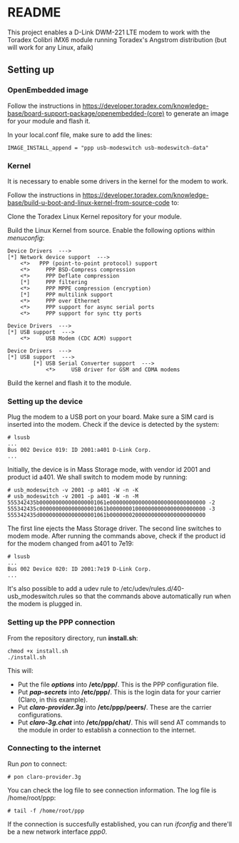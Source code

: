 # README #

This project enables a D-Link DWM-221 LTE modem to work with the Toradex Colibri iMX6 module running Toradex's Angstrom distribution (but will work for any Linux, afaik)

## Setting up

### OpenEmbedded image

Follow the instructions in https://developer.toradex.com/knowledge-base/board-support-package/openembedded-(core) to generate an image for your module and flash it.

In your local.conf file, make sure to add the lines:

	IMAGE_INSTALL_append = "ppp usb-modeswitch usb-modeswitch-data"

### Kernel

It is necessary to enable some drivers in the kernel for the modem to work.

Follow the instructions in https://developer.toradex.com/knowledge-base/build-u-boot-and-linux-kernel-from-source-code to:

Clone the Toradex Linux Kernel repository for your module.

Build the Linux Kernel from source. Enable the following options within _menuconfig_:

    Device Drivers  ---> 
    [*] Network device support  --->
        <*>   PPP (point-to-point protocol) support
        <*>     PPP BSD-Compress compression
        <*>     PPP Deflate compression 
        [*]     PPP filtering
        <*>     PPP MPPE compression (encryption)
        [*]     PPP multilink support 
        <*>     PPP over Ethernet  
        <*>     PPP support for async serial ports
        <*>     PPP support for sync tty ports

    Device Drivers  --->
    [*] USB support  --->
        <*>     USB Modem (CDC ACM) support 
        
    Device Drivers  --->
    [*] USB support  --->
            [*] USB Serial Converter support  --->
                <*>     USB driver for GSM and CDMA modems


Build the kernel and flash it to the module.

### Setting up the device

Plug the modem to a USB port on your board. Make sure a SIM card is inserted into the modem.
Check if the device is detected by the system:

    

    # lsusb
    ...
    Bus 002 Device 019: ID 2001:a401 D-Link Corp. 
    ...
    

Initially, the device is in Mass Storage mode, with vendor id 2001 and product id a401.
We shall switch to modem mode by running:

    # usb_modeswitch -v 2001 -p a401 -W -n -K
    # usb_modeswitch -v 2001 -p a401 -W -n -M 555342435b000000000000000001061e000000000000000000000000000000 -2 555342435c000000000000000001061b000000010000000000000000000000 -3 555342435d000000000000000001061b000000020000000000000000000000


The first line ejects the Mass Storage driver. The second line switches to modem mode.
After running the commands above, check if the product id for the modem changed from a401 to 7e19:


    # lsusb
    ...
    Bus 002 Device 020: ID 2001:7e19 D-Link Corp. 
    ...


It's also possible to add a udev rule to /etc/udev/rules.d/40-usb_modeswitch.rules so that the commands above automatically run when the modem is plugged in.

### Setting up the PPP connection

From the repository directory, run **install.sh**:

	chmod +x install.sh
	./install.sh

This will:

- Put the file **_options_** into **/etc/ppp/**. This is the PPP configuration file.
- Put **_pap-secrets_** into **/etc/ppp/**. This is the login data for your carrier (Claro, in this example).
- Put **_claro-provider.3g_** into **/etc/ppp/peers/**. These are the carrier configurations.
- Put **_claro-3g.chat_** into **/etc/ppp/chat/**. This will send AT commands to the module in order to establish a connection to the internet.

### Connecting to the internet

Run _pon_ to connect:

    # pon claro-provider.3g


You can check the log file to see connection information. The log file is /home/root/ppp:

    # tail -f /home/root/ppp


If the connection is succesfully established, you can run _ifconfig_ and there'll be a new network interface _ppp0_.
